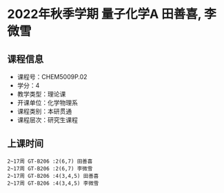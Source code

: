 # 2022年秋季学期 量子化学A 田善喜, 李微雪






## 课程信息

- 课程号：CHEM5009P.02
- 学分：4
- 教学类型：理论课
- 开课单位：化学物理系
- 课程类别：本研贯通
- 课程层次：研究生课程

## 上课时间

```
2~17周 GT-B206 :2(6,7) 田善喜
2~17周 GT-B206 :2(6,7) 李微雪
2~17周 GT-B206 :4(3,4,5) 田善喜
2~17周 GT-B206 :4(3,4,5) 李微雪
```


